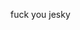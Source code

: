 <!Doctype HTML>
 <html>
  <head> 
    <Title> You suck  </Title>
  </head>
<body>
  <p> fuck you jesky </p>
</body>
</html>
